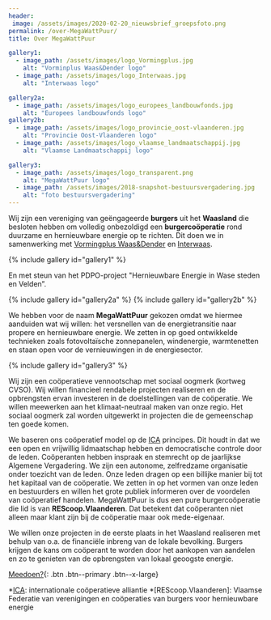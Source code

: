 ```yaml
---
header:
 image: /assets/images/2020-02-20_nieuwsbrief_groepsfoto.png
permalink: /over-MegaWattPuur/
title: Over MegaWattPuur

gallery1:
  - image_path: /assets/images/logo_Vormingplus.jpg
    alt: "Vorminplus Waas&Dender logo"
  - image_path: /assets/images/logo_Interwaas.jpg
    alt: "Interwaas logo"

gallery2a:
  - image_path: /assets/images/logo_europees_landbouwfonds.jpg
    alt: "Europees landbouwfonds logo"
gallery2b:
  - image_path: /assets/images/logo_provincie_oost-vlaanderen.jpg
    alt: "Provincie Oost-Vlaanderen logo"
  - image_path: /assets/images/logo_vlaamse_landmaatschappij.jpg
    alt: "Vlaamse Landmaatschappij logo"

gallery3:
  - image_path: /assets/images/logo_transparent.png
    alt: "MegaWattPuur logo"
  - image_path: /assets/images/2018-snapshot-bestuursvergadering.jpg
    alt: "foto bestuursvergadering"
---
```



Wij zijn een vereniging van geëngageerde **burgers** uit het **Waasland** die
besloten hebben om volledig onbezoldigd een **burgercoöperatie** rond duurzame
en hernieuwbare energie op te richten. Dit doen we in samenwerking met
[Vormingplus Waas&Dender][Vormingplus] en [Interwaas][Interwaas].

{% include gallery id="gallery1" %}

En met steun van het PDPO-project "Hernieuwbare Energie in Wase steden en Velden”.

{% include gallery id="gallery2a" %}
{% include gallery id="gallery2b" %}

We hebben voor de naam **MegaWattPuur** gekozen omdat we hiermee aanduiden wat
wij willen: het versnellen van de energietransitie naar propere en hernieuwbare
energie. We zetten in op goed ontwikkelde technieken zoals fotovoltaïsche
zonnepanelen, windenergie, warmtenetten en staan open voor de vernieuwingen in
de energiesector.

{% include gallery id="gallery3" %}

Wij zijn een coöperatieve vennootschap met sociaal oogmerk (kortweg CVSO). Wij
willen financieel rendabele projecten realiseren en de opbrengsten ervan
investeren in de doelstellingen van de coöperatie. We willen meewerken aan het
klimaat-neutraal maken van onze regio. Het sociaal oogmerk zal worden
uitgewerkt in projecten die de gemeenschap ten goede komen.

We baseren ons coöperatief model op de [ICA][ica] principes. Dit houdt in dat
we een open en vrijwillig lidmaatschap hebben en democratische controle door de
leden. Coöperanten hebben inspraak en stemrecht op de jaarlijkse Algemene
Vergadering. We zijn een autonome, zelfredzame organisatie onder toezicht van
de leden. Onze leden dragen op een billijke manier bij tot het kapitaal van de
coöperatie. We zetten in op het vormen van onze leden en bestuurders en willen
het grote publiek informeren over de voordelen van coöperatief handelen.
MegaWattPuur is dus een pure burgercoöperatie die lid is van
**REScoop.Vlaanderen**.  Dat betekent dat coöperanten niet alleen maar klant zijn
bij de coöperatie maar ook mede-eigenaar.

We willen onze projecten in de eerste plaats in het Waasland realiseren met
behulp van o.a. de financiële inbreng van de lokale bevolking. Burgers krijgen
de kans om coöperant te worden door het aankopen van aandelen en zo te genieten
van de opbrengsten van lokaal geoogste energie.

[Meedoen?](/meedoen){: .btn .btn--primary .btn--x-large}


[ica]: https://www.icakompas.be/homepage/inleiding/de-7-ica-principes
[Vormingplus]: http://www.vormingpluswd.be/
[Interwaas]: https://www.interwaas.be/


*[ICA]: internationale coöperatieve alliantie
*[REScoop.Vlaanderen]: Vlaamse Federatie van verenigingen en coöperaties van burgers voor hernieuwbare energie
